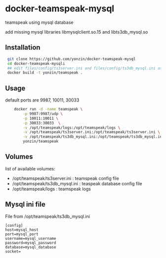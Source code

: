# docker-teamspeak-mysql
teamspeak using mysql database

add missing mysql libraries libmysqlclient.so.15 and libts3db_mysql.so

## Installation
   ```bash
    git clone https://github.com/yonzin/docker-teamspeak-mysql
    cd docker-teamspeak-mysqli
    ## edit files/config/ts3server.ini and files/config/ts3db_mysql.ini as needed
    docker build -t yonzin/teamspeak .
```

## Usage
default ports are 9987, 10011, 30033
```bash
    docker run -d -name teamspeak \
        -p 9987:9987/udp \
        -p 10011:10011 \
        -p 30033:30033  \
        -v /opt/teamspeak/logs:/opt/teamspeak/logs \
        -v /opt/teamspeak/ts3server.ini:/opt/teamspeak/ts3server.ini \
        -v /opt/teamspeak/ts3db_mysql.ini:/opt/teamspeak/ts3db_mysql.ini \
        yonzin/teamspeak
```
## Volumes
list of available volumes:
* /opt/teamspeak/ts3server.ini : teamspeak config file
* /opt/teamspeak/ts3db_mysql.ini : teaspeak database config file
* /opt/teamspeak/logs : teamspeak logs

## Mysql ini file
File from /opt/teamspeak/ts3db_mysql.ini
```
[config]
host=mysql_host
port=mysql_port
username=mysql_username
password=mysql_password
database=mysql_database
socket=
```
